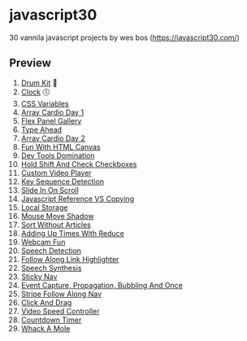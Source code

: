 # javascript30
30 vannila javascript projects by wes bos (https://javascript30.com/)

## Preview
1. [Drum Kit](http://ganeshmkumar.github.io/javascript30/01-drum-kit/) 🥁
2. [Clock](http://ganeshmkumar.github.io/javascript30/02-clock/) 🕔
3. [CSS Variables](http://ganeshmkumar.github.io/javascript30/03-css-variables/)
4. [Array Cardio Day 1](http://ganeshmkumar.github.io/javascript30/04-array-cardio-day-1/)
5. [Flex Panel Gallery](http://ganeshmkumar.github.io/javascript30/05-flex-panel-gallery/)
6. [Type Ahead](http://ganeshmkumar.github.io/javascript30/06-type-ahead/)
7. [Array Cardio Day 2](http://ganeshmkumar.github.io/javascript30/07-array-cardio-day-2/)
8. [Fun With HTML Canvas](http://ganeshmkumar.github.io/javascript30/08-fun-with-html-canvas/)
9. [Dev Tools Domination](http://ganeshmkumar.github.io/javascript30/09-dev-tools-domination/)
10. [Hold Shift And Check Checkboxes](http://ganeshmkumar.github.io/javascript30/10-hold-shift-and-check-checkboxes/)
11. [Custom Video Player](http://ganeshmkumar.github.io/javascript30/11-custom-video-player/)
12. [Key Sequence Detection](http://ganeshmkumar.github.io/javascript30/12-key-sequence-detection/)
13. [Slide In On Scroll](http://ganeshmkumar.github.io/javascript30/13-slide-in-on-scroll/)
14. [Javascript Reference VS Copying](http://ganeshmkumar.github.io/javascript30/14-javascript-references-vs-copying/)
15. [Local Storage](http://ganeshmkumar.github.io/javascript30/15-local-storage/)
16. [Mouse Move Shadow](http://ganeshmkumar.github.io/javascript30/16-mouse-move-shadow/)
17. [Sort Without Articles](http://ganeshmkumar.github.io/javascript30/17-sort-without-articles/)
18. [Adding Up Times With Reduce](http://ganeshmkumar.github.io/javascript30/18-adding-up-times-with-reduce/)
19. [Webcam Fun](http://ganeshmkumar.github.io/javascript30/19-webcam-fun/)
20. [Speech Detection](http://ganeshmkumar.github.io/javascript30/20-speech-detection/)
22. [Follow Along Link Highlighter](http://ganeshmkumar.github.io/javascript30/22-follow-along-link-highlighter/)
23. [Speech Synthesis](http://ganeshmkumar.github.io/javascript30/23-speech-synthesis/)
24. [Sticky Nav](http://ganeshmkumar.github.io/javascript30/24-sticky-nav/)
25. [Event Capture, Propagation, Bubbling And Once](http://ganeshmkumar.github.io/javascript30/25-event-capture-propagation-bubbling-and-once/)
26. [Stripe Follow Along Nav](http://ganeshmkumar.github.io/javascript30/26-stripe-follow-along-nav/)
27. [Click And Drag](http://ganeshmkumar.github.io/javascript30/27-click-and-drag/)
28. [Video Speed Controller](http://ganeshmkumar.github.io/javascript30/28-video-speed-controller/)
29. [Countdown Timer](http://ganeshmkumar.github.io/javascript30/29-countdown-timer/)
30. [Whack A Mole](http://ganeshmkumar.github.io/javascript30/30-whack-a-mole/)